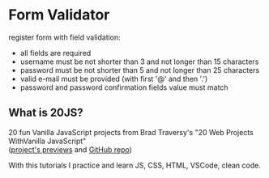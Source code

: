 # Form Validator
register form with field validation:
* all fields are required
* username must be not shorter than 3 and not longer than 15 characters
* password must be not shorter than 5 and not longer than 25 characters
* valid e-mail must be provided (with first '@' and then '.')
* password and password confirmation fields value must match

## What is 20JS?

20 fun Vanilla JavaScript projects from Brad Traversy's "20 Web Projects WithVanilla JavaScript" <br>
([project's previews](https://vanillawebprojects.com/) and [GitHub repo](https://github.com/bradtraversy/vanillawebprojects))

With this tutorials I practice and learn JS, CSS, HTML, VSCode, clean code.



